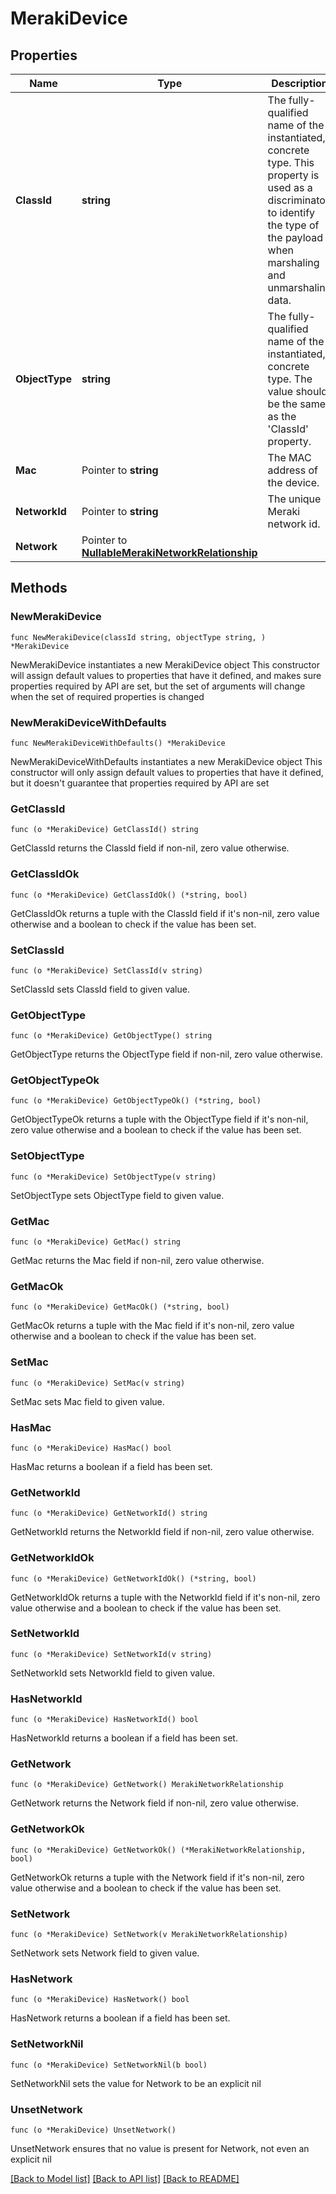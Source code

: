# MerakiDevice

## Properties

Name | Type | Description | Notes
------------ | ------------- | ------------- | -------------
**ClassId** | **string** | The fully-qualified name of the instantiated, concrete type. This property is used as a discriminator to identify the type of the payload when marshaling and unmarshaling data. | [default to "meraki.Device"]
**ObjectType** | **string** | The fully-qualified name of the instantiated, concrete type. The value should be the same as the &#39;ClassId&#39; property. | [default to "meraki.Device"]
**Mac** | Pointer to **string** | The MAC address of the device. | [optional] [readonly] 
**NetworkId** | Pointer to **string** | The unique Meraki network id. | [optional] [readonly] 
**Network** | Pointer to [**NullableMerakiNetworkRelationship**](MerakiNetworkRelationship.md) |  | [optional] 

## Methods

### NewMerakiDevice

`func NewMerakiDevice(classId string, objectType string, ) *MerakiDevice`

NewMerakiDevice instantiates a new MerakiDevice object
This constructor will assign default values to properties that have it defined,
and makes sure properties required by API are set, but the set of arguments
will change when the set of required properties is changed

### NewMerakiDeviceWithDefaults

`func NewMerakiDeviceWithDefaults() *MerakiDevice`

NewMerakiDeviceWithDefaults instantiates a new MerakiDevice object
This constructor will only assign default values to properties that have it defined,
but it doesn't guarantee that properties required by API are set

### GetClassId

`func (o *MerakiDevice) GetClassId() string`

GetClassId returns the ClassId field if non-nil, zero value otherwise.

### GetClassIdOk

`func (o *MerakiDevice) GetClassIdOk() (*string, bool)`

GetClassIdOk returns a tuple with the ClassId field if it's non-nil, zero value otherwise
and a boolean to check if the value has been set.

### SetClassId

`func (o *MerakiDevice) SetClassId(v string)`

SetClassId sets ClassId field to given value.


### GetObjectType

`func (o *MerakiDevice) GetObjectType() string`

GetObjectType returns the ObjectType field if non-nil, zero value otherwise.

### GetObjectTypeOk

`func (o *MerakiDevice) GetObjectTypeOk() (*string, bool)`

GetObjectTypeOk returns a tuple with the ObjectType field if it's non-nil, zero value otherwise
and a boolean to check if the value has been set.

### SetObjectType

`func (o *MerakiDevice) SetObjectType(v string)`

SetObjectType sets ObjectType field to given value.


### GetMac

`func (o *MerakiDevice) GetMac() string`

GetMac returns the Mac field if non-nil, zero value otherwise.

### GetMacOk

`func (o *MerakiDevice) GetMacOk() (*string, bool)`

GetMacOk returns a tuple with the Mac field if it's non-nil, zero value otherwise
and a boolean to check if the value has been set.

### SetMac

`func (o *MerakiDevice) SetMac(v string)`

SetMac sets Mac field to given value.

### HasMac

`func (o *MerakiDevice) HasMac() bool`

HasMac returns a boolean if a field has been set.

### GetNetworkId

`func (o *MerakiDevice) GetNetworkId() string`

GetNetworkId returns the NetworkId field if non-nil, zero value otherwise.

### GetNetworkIdOk

`func (o *MerakiDevice) GetNetworkIdOk() (*string, bool)`

GetNetworkIdOk returns a tuple with the NetworkId field if it's non-nil, zero value otherwise
and a boolean to check if the value has been set.

### SetNetworkId

`func (o *MerakiDevice) SetNetworkId(v string)`

SetNetworkId sets NetworkId field to given value.

### HasNetworkId

`func (o *MerakiDevice) HasNetworkId() bool`

HasNetworkId returns a boolean if a field has been set.

### GetNetwork

`func (o *MerakiDevice) GetNetwork() MerakiNetworkRelationship`

GetNetwork returns the Network field if non-nil, zero value otherwise.

### GetNetworkOk

`func (o *MerakiDevice) GetNetworkOk() (*MerakiNetworkRelationship, bool)`

GetNetworkOk returns a tuple with the Network field if it's non-nil, zero value otherwise
and a boolean to check if the value has been set.

### SetNetwork

`func (o *MerakiDevice) SetNetwork(v MerakiNetworkRelationship)`

SetNetwork sets Network field to given value.

### HasNetwork

`func (o *MerakiDevice) HasNetwork() bool`

HasNetwork returns a boolean if a field has been set.

### SetNetworkNil

`func (o *MerakiDevice) SetNetworkNil(b bool)`

 SetNetworkNil sets the value for Network to be an explicit nil

### UnsetNetwork
`func (o *MerakiDevice) UnsetNetwork()`

UnsetNetwork ensures that no value is present for Network, not even an explicit nil

[[Back to Model list]](../README.md#documentation-for-models) [[Back to API list]](../README.md#documentation-for-api-endpoints) [[Back to README]](../README.md)


